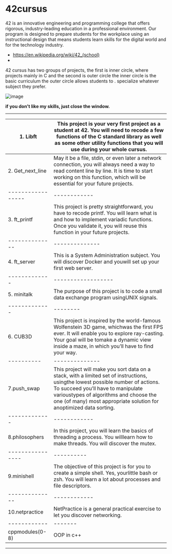 # 42cursus
42 is an innovative engineering and programming college that offers rigorous, industry-leading education in a professional environment. Our program is designed to prepare students for the workplace using an instructional design that means students learn skills for the digital world and for the technology industry.
 - https://en.wikipedia.org/wiki/42_(school)
 - 

42 cursus has two groups of projects, the first is inner circle, where projects  mainly in C and the second is outer circle
the inner circle is the basic curriculum
the outer circle allows students to . specialize whatever subject they prefer.


![image](https://user-images.githubusercontent.com/77893589/163683095-6c120b63-df37-4d7c-9e60-b3b0eb67e8cb.png)


**if you don't like my skills, just close the window.**

-----------------------
|1. Libft |This project is your very first project as a student at 42. You will need to recode a few functions of the C standard library as well as some other utility functions that you will use during your whole cursus.|
----------|---------------------
|2. Get_next_line | May it be a file, stdin, or even later a network connection, you will always need a way to read content line by line. It is time to start working on this function, which will be essential for your future projects.
 -----------------|------------
|3. ft_printf | This project is pretty straightforward, you have to recode printf. You will learn what is and how to implement variadic functions. Once you validate it, you will reuse this function in your future projects.
--------------|--------------
|4. ft_server | This is a System Administration subject. You will discover Docker and youwill set up your first web server.
-------------|------------------
|5. minitalk | The purpose of this project is to code a small data exchange program usingUNIX signals.
-------------|--------
|6. CUB3D | This project is inspired by the world-famous Wolfenstein 3D game, whichwas the first FPS ever. It will enable you to explore ray-casting. Your goal will be tomake a dynamic view inside a maze, in which you’ll have to find your way.
----------|--------------
|7.push_swap | This project will make you sort data on a stack, with a limited set of instructions, usingthe lowest possible number of actions. To succeed you’ll have to manipulate varioustypes of algorithms and choose the one (of many) most appropriate solution for anoptimized data sorting.
-------------|------------
|8.philosophers |  In this project, you will learn the basics of threading a process. You willlearn how to make threads. You will discover the mutex.
----------------|----------
|9.minishell | The objective of this project is for you to create a simple shell. Yes, yourlittle bash or zsh. You will learn a lot about processes and file descriptors.
--------------|------------
|10.netpractice | NetPractice is a general practical exercise to let you discover networking.
------------|-------
cppmodules(0-8)| OOP in c++
----------------------------
